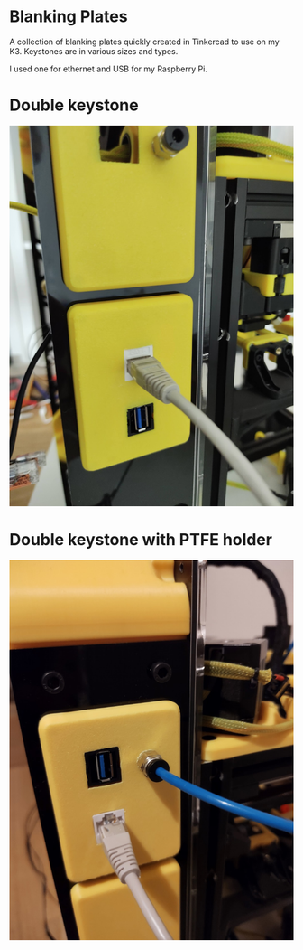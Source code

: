 # Blanking Plates

A collection of blanking plates quickly created in Tinkercad
to use on my K3. Keystones are in various sizes and types.

I used one for ethernet and USB for my Raspberry Pi.

# Double keystone
![picture](Images/double-keystones.jpg)

# Double keystone with PTFE holder
![picture](Images/double-keystones-ptfe-holder.jpg)
